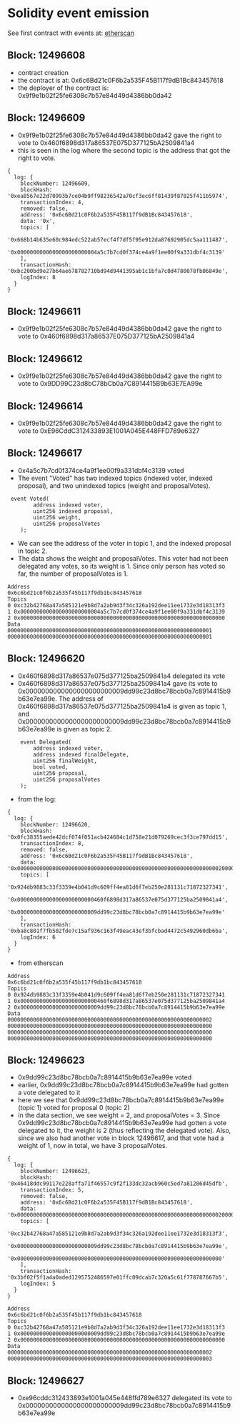 # Solidity event emission

See first contract with events at: [etherscan](https://ropsten.etherscan.io/address/0x6c6Bd21c0F6b2a535F45B117f9dB1Bc843457618)


## Block: 12496608
- contract creation
- the contract is at: 0x6c6Bd21c0F6b2a535F45B117f9dB1Bc843457618
- the deployer of the contract is: 0x9f9e1b02f25fe6308c7b57e84d49d4386bb0da42

## Block: 12496609
- 0x9f9e1b02f25fe6308c7b57e84d49d4386bb0da42 gave the right to vote to 0x460f6898d317a86537E075D377125bA2509841a4
- this is seen in the log where the second topic is the address that got the right to vote.
```
{
  log: {
    blockNumber: 12496609,
    blockHash: '0xea8567e22d70993b7ce04b9ff98236542a70cf3ec6ff81439f87825f411b5974',
    transactionIndex: 4,
    removed: false,
    address: '0x6c6Bd21c0F6b2a535F45B117f9dB1Bc843457618',
    data: '0x',
    topics: [
      '0x668b14b635e60c984edc522ab57ecf4f7df5f95e912da87692905dc5aa111487',
      '0x0000000000000000000000004a5c7b7cd0f374ce4a9f1ee00f9a331dbf4c3139'
    ],
    transactionHash: '0xbc200bd9e27b64ae678782710bd94d9441395ab1c1bfa7c0d4780078fb06849e',
    logIndex: 8
  }
}
```

## Block: 12496611
- 0x9f9e1b02f25fe6308c7b57e84d49d4386bb0da42 gave the right to vote to 0x460f6898d317a86537E075D377125bA2509841a4

## Block: 12496612
- 0x9f9e1b02f25fe6308c7b57e84d49d4386bb0da42 gave the right to vote to 0x9DD99C23d8bC78bCb0a7C8914415B9b63E7EA99e
 
## Block: 12496614
- 0x9f9e1b02f25fe6308c7b57e84d49d4386bb0da42 gave the right to vote to 0xE96CddC312433893E1001A045E448FFD789e6327

## Block: 12496617
- 0x4a5c7b7cd0f374ce4a9f1ee00f9a331dbf4c3139 voted
- The event "Voted" has two indexed topics (indexed voter, indexed proposal), and two unindexed topics (weight and proposalVotes).
```
 event Voted(
        address indexed voter,
        uint256 indexed proposal,
        uint256 weight,
        uint256 proposalVotes
    );
```
- We can see the address of the voter in topic 1, and the indexed proposal in topic 2. 
- The data shows the weight and proposalVotes. This voter had not been delegated any votes, so its weight is 1. Since only person has voted so far, the number of proposalVotes is 1.

```
Address
0x6c6bd21c0f6b2a535f45b117f9db1bc843457618
Topics
0 0xc32b42768a47a585121e9b8d7a2ab9d3f34c326a192dee11ee1732e3d18313f3
1 0x0000000000000000000000004a5c7b7cd0f374ce4a9f1ee00f9a331dbf4c3139
2 0x0000000000000000000000000000000000000000000000000000000000000000
Data
0000000000000000000000000000000000000000000000000000000000000001
0000000000000000000000000000000000000000000000000000000000000001
```

## Block: 12496620
- 0x460f6898d317a86537e075d377125ba2509841a4 delegated its vote 
- 0x460f6898d317a86537e075d377125ba2509841a4 gave its vote to 0x0000000000000000000000009dd99c23d8bc78bcb0a7c8914415b9b63e7ea99e. The address of 0x460f6898d317a86537e075d377125ba2509841a4 is given as topic 1, and 0x0000000000000000000000009dd99c23d8bc78bcb0a7c8914415b9b63e7ea99e is given as topic 2.
``` 
    event Delegated(
        address indexed voter,
        address indexed finalDelegate,
        uint256 finalWeight,
        bool voted,
        uint256 proposal,
        uint256 proposalVotes
    );
```

- from the log:
```
{
  log: {
    blockNumber: 12496620,
    blockHash: '0x0fc38355aede42dcf074f051acb424684c1d758e21d079269cec3f3ce797dd15',
    transactionIndex: 8,
    removed: false,
    address: '0x6c6Bd21c0F6b2a535F45B117f9dB1Bc843457618',
    data: '0x0000000000000000000000000000000000000000000000000000000000000002000000000000000000000000000000000000000000000000000000000000000000000000000000000000000000000000000000000000000000000000000000000000000000000000000000000000000000000000000000000000000000000000',
    topics: [
      '0x924db9883c33f3359e4b041d9c609ff4ea81d6f7eb250e281131c71872327341',
      '0x000000000000000000000000460f6898d317a86537e075d377125ba2509841a4',
      '0x0000000000000000000000009dd99c23d8bc78bcb0a7c8914415b9b63e7ea99e'
    ],
    transactionHash: '0xba8c801f7fb502fde7c15af936c163f49eac43ef3bfcbad4472c5492960db6ba',
    logIndex: 6
  }
}
```
- from etherscan
```
Address
0x6c6bd21c0f6b2a535f45b117f9db1bc843457618
Topics
0 0x924db9883c33f3359e4b041d9c609ff4ea81d6f7eb250e281131c71872327341
1 0x000000000000000000000000460f6898d317a86537e075d377125ba2509841a4
2 0x0000000000000000000000009dd99c23d8bc78bcb0a7c8914415b9b63e7ea99e
Data
0000000000000000000000000000000000000000000000000000000000000002
0000000000000000000000000000000000000000000000000000000000000000
0000000000000000000000000000000000000000000000000000000000000000
0000000000000000000000000000000000000000000000000000000000000000
```

## Block: 12496623
-  0x9dd99c23d8bc78bcb0a7c8914415b9b63e7ea99e voted
-  earlier, 0x9dd99c23d8bc78bcb0a7c8914415b9b63e7ea99e had gotten a vote delegated to it
-  here we see that 0x9dd99c23d8bc78bcb0a7c8914415b9b63e7ea99e (topic 1) voted for proposal 0 (topic 2)
-  in the data section, we see weight = 2, and proposalVotes = 3. Since 0x9dd99c23d8bc78bcb0a7c8914415b9b63e7ea99e had gotten a vote delegated to it, the weight is 2 (thus reflecting the delegated vote). Also, since we also had another vote in block 12496617, and that vote had a weight of 1, now in total, we have 3 proposalVotes.

```
{
  log: {
    blockNumber: 12496623,
    blockHash: '0x46418ddc99117e228affa71f46557c9f2f133dc32acb960c5ed7a81286d45dfb',
    transactionIndex: 5,
    removed: false,
    address: '0x6c6Bd21c0F6b2a535F45B117f9dB1Bc843457618',
    data: '0x00000000000000000000000000000000000000000000000000000000000000020000000000000000000000000000000000000000000000000000000000000003',
    topics: [
      '0xc32b42768a47a585121e9b8d7a2ab9d3f34c326a192dee11ee1732e3d18313f3',
      '0x0000000000000000000000009dd99c23d8bc78bcb0a7c8914415b9b63e7ea99e',
      '0x0000000000000000000000000000000000000000000000000000000000000000'
    ],
    transactionHash: '0x3bf02f5f1a4a0aded1295752486597e01ffc09dcab7c320a5c61f778787667b5',
    logIndex: 5
  }
}
```
```
Address
0x6c6bd21c0f6b2a535f45b117f9db1bc843457618
Topics
0 0xc32b42768a47a585121e9b8d7a2ab9d3f34c326a192dee11ee1732e3d18313f3
1 0x0000000000000000000000009dd99c23d8bc78bcb0a7c8914415b9b63e7ea99e
2 0x0000000000000000000000000000000000000000000000000000000000000000
Data
0000000000000000000000000000000000000000000000000000000000000002
0000000000000000000000000000000000000000000000000000000000000003
```

## Block: 12496627
- 0xe96cddc312433893e1001a045e448ffd789e6327 delegated its vote to 0x0000000000000000000000009dd99c23d8bc78bcb0a7c8914415b9b63e7ea99e

